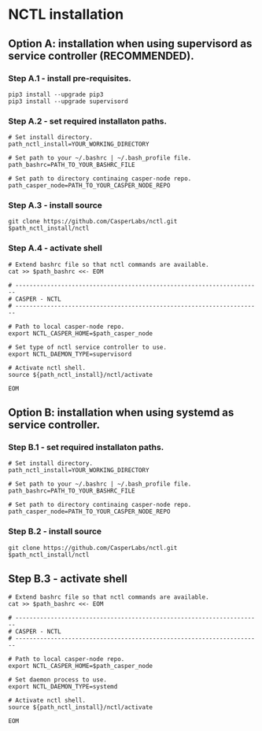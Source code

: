 # NCTL installation

## Option A: installation when using **supervisord** as service controller (RECOMMENDED).

### Step A.1 - install pre-requisites.

```
pip3 install --upgrade pip3
pip3 install --upgrade supervisord
```

### Step A.2 - set required installaton paths.

```
# Set install directory.
path_nctl_install=YOUR_WORKING_DIRECTORY

# Set path to your ~/.bashrc | ~/.bash_profile file.
path_bashrc=PATH_TO_YOUR_BASHRC_FILE

# Set path to directory continaing casper-node repo.
path_casper_node=PATH_TO_YOUR_CASPER_NODE_REPO
```

### Step A.3 - install source

```
git clone https://github.com/CasperLabs/nctl.git $path_nctl_install/nctl
```

### Step A.4 - activate shell

```
# Extend bashrc file so that nctl commands are available.
cat >> $path_bashrc <<- EOM

# ----------------------------------------------------------------------
# CASPER - NCTL
# ----------------------------------------------------------------------

# Path to local casper-node repo.
export NCTL_CASPER_HOME=$path_casper_node

# Set type of nctl service controller to use.
export NCTL_DAEMON_TYPE=supervisord

# Activate nctl shell.
source ${path_nctl_install}/nctl/activate

EOM
```

## Option B: installation when using systemd as service controller.

### Step B.1 - set required installaton paths.

```
# Set install directory.
path_nctl_install=YOUR_WORKING_DIRECTORY

# Set path to your ~/.bashrc | ~/.bash_profile file.
path_bashrc=PATH_TO_YOUR_BASHRC_FILE

# Set path to directory continaing casper-node repo.
path_casper_node=PATH_TO_YOUR_CASPER_NODE_REPO
```

### Step B.2 - install source

```
git clone https://github.com/CasperLabs/nctl.git $path_nctl_install/nctl
```

## Step B.3 - activate shell

```
# Extend bashrc file so that nctl commands are available.
cat >> $path_bashrc <<- EOM

# ----------------------------------------------------------------------
# CASPER - NCTL
# ----------------------------------------------------------------------

# Path to local casper-node repo.
export NCTL_CASPER_HOME=$path_casper_node

# Set daemon process to use.
export NCTL_DAEMON_TYPE=systemd

# Activate nctl shell.
source ${path_nctl_install}/nctl/activate

EOM